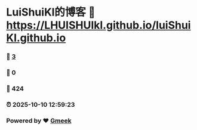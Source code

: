 # LuiShuiKl的博客 :link: https://LHUISHUIkl.github.io/luiShuiKl.github.io 
### :page_facing_up: [3](https://LHUISHUIkl.github.io/luiShuiKl.github.io/tag.html) 
### :speech_balloon: 0 
### :hibiscus: 424 
### :alarm_clock: 2025-10-10 12:59:23 
### Powered by :heart: [Gmeek](https://github.com/Meekdai/Gmeek)
